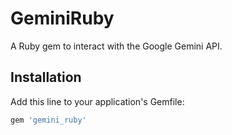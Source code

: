 # GeminiRuby

A Ruby gem to interact with the Google Gemini API.

## Installation

Add this line to your application's Gemfile:

```ruby
gem 'gemini_ruby'
